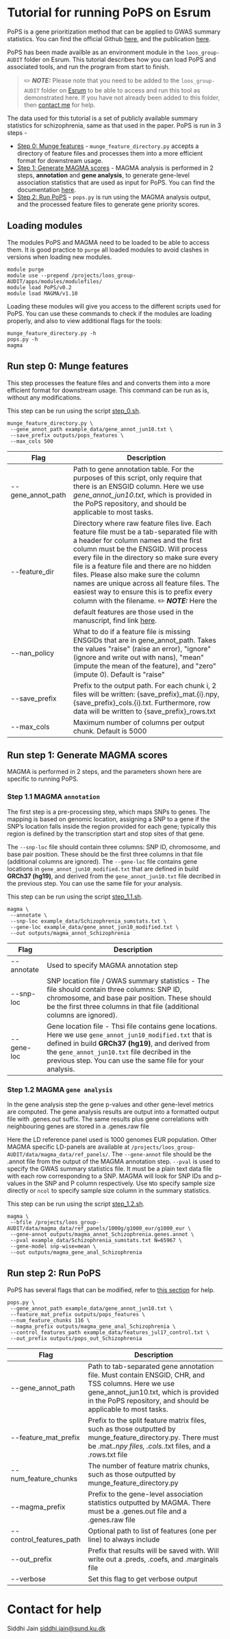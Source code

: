 # Tutorial for running PoPS on Esrum
PoPS is a gene prioritization method that can be applied to GWAS summary statistics. You can find the official Github [here](https://github.com/FinucaneLab/pops), and the publication [here](https://doi.org/10.1038/s41588-023-01443-6).

PoPS has been made availble as an environment module in the `loos_group-AUDIT` folder on Esrum. This tutorial describes how you can load PoPS and associated tools, and run the program from start to finish.

> ✏️ **_NOTE:_** Please note that you need to be added to the `loos_group-AUDIT` folder on [Esrum](https://cbmr-data.github.io/esrum/) to be able to access and run this tool as demonstrated here. If you have not already been added to this folder, then [contact me](#contact-for-help) for help. 

The data used for this tutorial is a set of publicly available summary statistics for schizophrenia, same as that used in the paper. PoPS is run in 3 steps - 

- [Step 0: Munge features](#2-run-step-0-munge-features) - `munge_feature_directory.py` accepts a directory of feature files and processes them into a more efficient format for downstream usage.
- [Step 1: Generate MAGMA scores](#3-run-step-1-generate-magma-scores) - MAGMA analysis is performed in 2 steps, **annotation** and **gene analysis**, to generate gene-level association statistics that are used as input for PoPS. You can find the documentation [here](https://cncr.nl/research/magma/).
- [Step 2: Run PoPS](#4-run-step-2-run-pops) - `pops.py` is run using the MAGMA analysis output, and the processed feature files to generate gene priority scores.

## Loading modules
The modules PoPS and MAGMA need to be loaded to be able to access them. It is good practice to `purge` all loaded modules to avoid clashes in versions when loading new modules.

```
module purge
module use --prepend /projects/loos_group-AUDIT/apps/modules/modulefiles/
module load PoPS/v0.2
module load MAGMA/v1.10 
```
Loading these modules will give you access to the different scripts used for PoPS. You can use these commands to check if the modules are loading properly, and also to view additional flags for the tools: 
```
munge_feature_directory.py -h
pops.py -h
magma
```

## Run step 0: Munge features
This step processes the feature files and and converts them into a more efficient format for downstream usage. This command can be run as is, without any modifications.

This step can be run using the script [step_0.sh](scripts/step_0.sh). 

```
munge_feature_directory.py \
 --gene_annot_path example_data/gene_annot_jun10.txt \
 --save_prefix outputs/pops_features \
 --max_cols 500
```
| Flag | Description |
|-|-|
| --gene_annot_path | Path to gene annotation table. For the purposes of this script, only require that there is an ENSGID column. Here we use *gene_annot_jun10.txt*, which is provided in the PoPS repository, and should be applicable to most tasks.  |
| --feature_dir | Directory where raw feature files live. Each feature file must be a tab-separated file with a header for column names and the first column must be the ENSGID. Will process every file in the directory so make sure every file is a feature file and there are no hidden files. Please also make sure the column names are unique across all feature files. The easiest way to ensure this is to prefix every column with the filename. ✏️ **_NOTE:_** Here the default features are those used in the manuscript, find link [here](https://github.com/FinucaneLab/pops/issues/7). |
| --nan_policy | What to do if a feature file is missing ENSGIDs that are in gene_annot_path. Takes the values "raise" (raise an error), "ignore" (ignore and write out with nans), "mean" (impute the mean of the feature), and "zero" (impute 0). Default is "raise" |
| --save_prefix | Prefix to the output path. For each chunk i, 2 files will be written: {save_prefix}_mat.{i}.npy, {save_prefix}_cols.{i}.txt. Furthermore, row data will be written to {save_prefix}_rows.txt |
| --max_cols | Maximum number of columns per output chunk. Default is 5000 |

## Run step 1: Generate MAGMA scores
MAGMA is performed in 2 steps, and the parameters shown here are specific to running PoPS.  

### Step 1.1 MAGMA `annotation`
The first step is a pre-processing step, which maps SNPs to genes. The mapping is based on genomic location, assigning a SNP to a gene if the SNP’s location falls inside the region provided for each gene; typically this region is defined by the transcription start and stop sites of that gene. 

The `--snp-loc` file should contain three columns: SNP ID, chromosome, and base pair position. These should be the first three columns in that file (additional columns are ignored). The `--gene-loc` file contains gene locations in `gene_annot_jun10_modified.txt` that are defined in build **GRCh37 (hg19)**, and derived from the `gene_annot_jun10.txt` file decribed in the previous step. You can use the same file for your analysis. 

This step can be run using the script [step_1.1.sh](scripts/step_1.1.sh). 
```
magma \
 --annotate \
 --snp-loc example_data/Schizophrenia_sumstats.txt \
 --gene-loc example_data/gene_annot_jun10_modified.txt \
 --out outputs/magma_annot_Schizophrenia
```
| Flag | Description |
|-|-|
| --annotate | Used to specify MAGMA annotation step |
| --snp-loc | SNP location file / GWAS summary statistics - The file should contain three columns: SNP ID, chromosome, and base pair position. These should be the first three columns in that file (additional columns are ignored). |
| --gene-loc | Gene location file - Thsi file contains gene locations. Here we use `gene_annot_jun10_modified.txt` that is defined in build **GRCh37 (hg19)**, and derived from the `gene_annot_jun10.txt` file decribed in the previous step. You can use the same file for your analysis.  |


### Step 1.2 MAGMA `gene analysis`

In the gene analysis step the gene p-values and other gene-level metrics are computed. The gene analysis results are output into a formatted output file with .genes.out suffix. The same results plus gene correlations with neighbouring genes are stored in a .genes.raw file

Here the LD reference panel used is 1000 genomes EUR population. Other MAGMA specific LD-panels are available at `/projects/loos_group-AUDIT/data/magma_data/ref_panels/`. The `--gene-annot` file should be the .annot file from the output of the MAGMA annotation step. `--pval` is used to specify the GWAS summary statistics file. It must be a plain text data file with each row corresponding to a SNP. MAGMA will look for SNP IDs and p-values in the SNP and P column respectively. Use `N`to specify sample size directly or `ncol` to specify sample size column in the summary statistics.

This step can be run using the script [step_1.2.sh](scripts/step_1.2.sh). 
```
magma \
 --bfile /projects/loos_group-AUDIT/data/magma_data/ref_panels/1000g/g1000_eur/g1000_eur \
 --gene-annot outputs/magma_annot_Schizophrenia.genes.annot \
 --pval example_data/Schizophrenia_sumstats.txt N=65967 \
 --gene-model snp-wise=mean \
 --out outputs/magma_gene_anal_Schizophrenia
```

## Run step 2: Run PoPS

PoPS has several flags that can be modified, refer to [this section](#loading-modules) for help.



```
pops.py \
 --gene_annot_path example_data/gene_annot_jun10.txt \
 --feature_mat_prefix outputs/pops_features \
 --num_feature_chunks 116 \
 --magma_prefix outputs/magma_gene_anal_Schizophrenia \
 --control_features_path example_data/features_jul17_control.txt \
 --out_prefix outputs/pops_out_Schizophrenia
```

| Flag | Description |
|-|-|
| --gene_annot_path | Path to tab-separated gene annotation file. Must contain ENSGID, CHR, and TSS columns. Here we use gene_annot_jun10.txt, which is provided in the PoPS repository, and should be applicable to most tasks. |
| --feature_mat_prefix | Prefix to the split feature matrix files, such as those outputted by munge_feature_directory.py. There must be .mat.*.npy files, .cols.*.txt files, and a .rows.txt file |
| --num_feature_chunks | The number of feature matrix chunks, such as those outputted by munge_feature_directory.py |
| --magma_prefix | Prefix to the gene-level association statistics outputted by MAGMA. There must be a .genes.out file and a .genes.raw file |
| --control_features_path | Optional path to list of features (one per line) to always include |
| --out_prefix | Prefix that results will be saved with. Will write out a .preds, .coefs, and .marginals file |
| --verbose | Set this flag to get verbose output |

# Contact for help
Siddhi Jain
siddhi.jain@sund.ku.dk